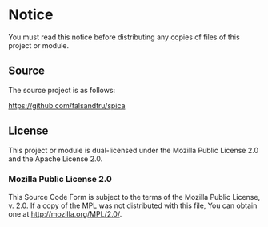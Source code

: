 # Notice

You must read this notice before distributing any copies of files of this project or module.

## Source

The source project is as follows:

<https://github.com/falsandtru/spica>

## License

This project or module is dual-licensed under the Mozilla Public License 2.0 and the Apache License 2.0.

### Mozilla Public License 2.0

This Source Code Form is subject to the terms of the Mozilla Public License, v. 2.0. If a copy of the MPL was not distributed with this file, You can obtain one at <http://mozilla.org/MPL/2.0/>.
